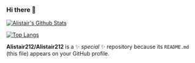 ### Hi there 👋
[![Alistair's Github Stats](https://github-readme-stats.vercel.app/api?username=Alistair212&count_private=true&theme=chartreuse-dark)](https://github.com/Alistair212)

[![Top Langs](https://github-readme-stats.vercel.app/api/top-langs/?username=Alistair212&layout=compact&theme=chartreuse-dark)](https://github.com/Alistair212)

**Alistair212/Alistair212** is a ✨ _special_ ✨ repository because its `README.md` (this file) appears on your GitHub profile.
